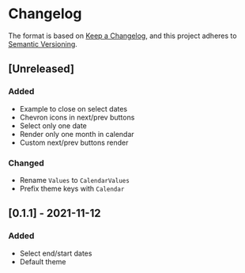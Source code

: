 # Changelog

The format is based on [Keep a Changelog](https://keepachangelog.com/en/1.0.0/),
and this project adheres to [Semantic Versioning](https://semver.org/spec/v2.0.0.html).

## [Unreleased]
### Added
- Example to close on select dates
- Chevron icons in next/prev buttons
- Select only one date
- Render only one month in calendar
- Custom next/prev buttons render

### Changed
- Rename `Values` to `CalendarValues`
- Prefix theme keys with `Calendar`

## [0.1.1] - 2021-11-12
### Added
- Select end/start dates
- Default theme
